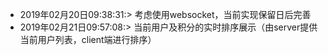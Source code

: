 - 2019年02月20日09:38:31:> 考虑使用websocket，当前实现保留日后完善
- 2019年02月21日09:57:08:> 当前用户及积分的实时排序展示（由server提供当前用户列表，client端进行排序）
